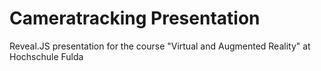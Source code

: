 # Cameratracking Presentation

Reveal.JS presentation for the course "Virtual and Augmented Reality" at Hochschule Fulda

